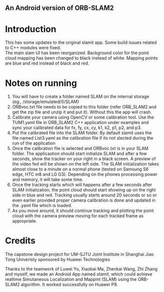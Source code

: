 ## An Android version of ORB-SLAM2

# Introduction

This has some updates to the original slamit app. Some build issues related to C++ modules were fixed.                                                  
The main slam UI has been reorganized. Background color for the point cloud mapping has been changed to black instead of white. Mapping points are blue and red instead of black and red.

# Notes on running

1. You will have to create a folder named SLAM on the internal storage (eg., /storage/emulated/0/SLAM)
2. ORBvoc.txt file needs to be copied to this folder (refer ORB_SLAM2 and get the zip file and unzip it and put it). Without this the app will crash.
3. Calibrate your camera using OpenCV or some calibration tool. Use the TUM1.yaml file in ORB_SLAM2 C++ application under examples and sync your calibrated data for fx, fy, cx, cy, k1, k2, p1, p2, and p3.
4. Put the calibrated file into the SLAM folder. By default slamit uses the file named List3.yaml as the calibration file if its not slected during the run of the application
5. Once the calibration file is selected and ORBvoc.txt is in your SLAM folder. The applicastion should start initialize SLAM and after a few seconds, show the tracker on your right in a black screen. A preview of the video fed will be shown on the left side. The SLAM initialization takes almost close to a minute on a normal phone (tested on Samsung S6 edge, HTC m8 and LG G3). Depending on the phones processing power and memory, it will take some time.
6. Once the tracking starts which will happens after a few seconds after SLAM initialization, the point cloud should start showing up on the right side in blue and red. Tracking usually starts around 20 seconds or so or even earlier provided proper camera calibration is done and updated in the .yaml file which is loaded. 
7. As you move around, it should continue tracking and plotting the point cloud with the camera preview moving for each tracked frame as appropriate.

# Credits
The capstone design project for UM-SJTU Joint Institute in Shanghai Jiao Tong Univeristy sponsored by Huawei Technologies

Thanks to the teamwork of Luwei Yu, Xiaobai Ma, Zhenkai Wang, Zhi Zhang and myself, we made an Android App named *slamit*, which could achieve realtime Simutaneous Localization and Mappint (SLAM) using the ORB-SLAM2 algorithm. It worked successfully on Huawei P9.
